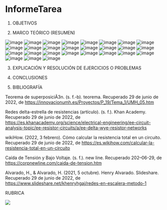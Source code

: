 # InformeTarea


1. OBJETIVOS




2. MARCO TEÓRICO (RESUMEN)

![image](https://user-images.githubusercontent.com/105679480/176767363-f99d3159-786d-4286-9c89-2200845707f9.png)
![image](https://user-images.githubusercontent.com/105679480/176767414-f88852c4-fa95-4ca7-a84d-9702f47071c9.png)
![image](https://user-images.githubusercontent.com/105679480/176767484-adde0aff-8558-4bae-8304-4708664717b1.png)
![image](https://user-images.githubusercontent.com/105679480/176767533-2b811fb8-343a-4944-951c-6b0ca0e636ab.png)
![image](https://user-images.githubusercontent.com/105679480/176767676-d62aa5d2-c518-4edb-8549-f781cc47f363.png)
![image](https://user-images.githubusercontent.com/105679480/176767743-9fa8ab65-7eff-4d9e-9193-e88f80f6c693.png)
![image](https://user-images.githubusercontent.com/105679480/176767821-905f6456-1fe3-4cf5-bd2f-e05ddbbf5bd6.png)
![image](https://user-images.githubusercontent.com/105679480/176767859-668da438-ee20-43fe-a8a0-3237aae43d04.png)
![image](https://user-images.githubusercontent.com/105679480/176767974-8ba887e9-ad56-4fe7-bfe4-8ae4032cf972.png)
![image](https://user-images.githubusercontent.com/105679480/176768044-7647a7ee-e16e-4c07-bc10-40a3476042f7.png)
![image](https://user-images.githubusercontent.com/105679480/176768083-8a248383-701c-4e3c-8ece-116b8b36f954.png)
![image](https://user-images.githubusercontent.com/105679480/176768126-a5735f37-3e41-4135-8e2b-ed6706510af6.png)
![image](https://user-images.githubusercontent.com/105679480/176768164-c4db0701-17e0-4754-8ba7-970b387b7ca5.png)
![image](https://user-images.githubusercontent.com/105679480/176768210-53b7cf4c-c4d6-466c-8c1c-ff6990b8fff0.png)
![image](https://user-images.githubusercontent.com/105679480/176768246-5a3f596a-a7e2-4414-9519-75ed8b4195c4.png)
![image](https://user-images.githubusercontent.com/105679480/176768281-64faf645-04fc-4b89-8a93-76623f90b482.png)
![image](https://user-images.githubusercontent.com/105679480/176768327-f397f368-3363-4cb5-86a8-c1e7071239d1.png)
![image](https://user-images.githubusercontent.com/105679480/176768366-44aad647-e599-46d6-a609-b4f89717d940.png)
![image](https://user-images.githubusercontent.com/105679480/176768408-23dfe52c-f04a-496f-bd00-d3a5b78a06a4.png)
![image](https://user-images.githubusercontent.com/105679480/176768446-ab91a72c-8968-4f9b-9eb3-e61afad3e65a.png)
![image](https://user-images.githubusercontent.com/105679480/176768565-8edbd6f2-693b-42fc-9932-5ba951dd745c.png)
![image](https://user-images.githubusercontent.com/105679480/176768598-e249ba91-8316-48c1-8f54-50f1340a0cc9.png)
![image](https://user-images.githubusercontent.com/105679480/176768634-8841f41f-9140-47c1-b33e-841b68b825a3.png)
![image](https://user-images.githubusercontent.com/105679480/176768691-11d5928c-ed30-43b5-bd90-9324f622ac12.png)
![image](https://user-images.githubusercontent.com/105679480/176768772-113e8dd1-895f-4f03-9aee-c565a58f4c81.png)
![image](https://user-images.githubusercontent.com/105679480/176768823-74df823a-ce20-4037-98ab-99c45073a69a.png)
![image](https://user-images.githubusercontent.com/105679480/176768915-467781c9-02a9-4346-bc6e-b6a6cc65e6ae.png)


3. EXPLICACIÓN Y RESOLUCIÓN DE EJERCICIOS O PROBLEMAS



5. CONCLUSIONES



6. BIBLIOGRAFÍA

Teorema de superposiciÃ3n. (s. f.-b). teorema. Recuperado 29 de junio de 2022, de https://innovacionumh.es/Proyectos/P_19/Tema_1/UMH_05.htm

Redes delta-estrella de resistencias (artículo). (s. f.). Khan Academy. Recuperado 29 de junio de 2022, de https://es.khanacademy.org/science/electrical-engineering/ee-circuit-analysis-topic/ee-resistor-circuits/a/ee-delta-wye-resistor-networks

wikiHow. (2022, 3 febrero). Cómo calcular la resistencia total en un circuito. Recuperado 29 de junio de 2022, de https://es.wikihow.com/calcular-la-resistencia-total-en-un-circuito

Caída de Tensión y Bajo Voltaje. (s. f.). new line. Recuperado 202–06-29, de https://corpnewline.com/caida-de-tension.htm

Alvarado, H., & Alvarado, H. (2021, 5 octubre). Henry Alvarado. Slideshare. Recuperado 29 de junio de 2022, de https://www.slideshare.net/khenryhgaj/redes-en-escalera-metodo-1

RUBRICA


![](https://github.com/doalulema/InformeTarea/blob/main/Tarea.png)
